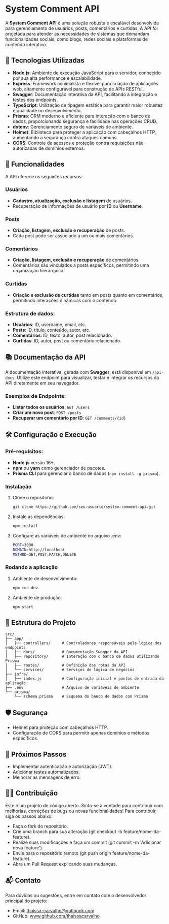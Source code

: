 # System Comment API

A **System Comment API** é uma solução robusta e escalável desenvolvida para gerenciamento de usuários, posts, comentários e curtidas. A API foi projetada para atender as necessidades de sistemas que demandam funcionalidades sociais, como blogs, redes sociais e plataformas de conteúdo interativo.

## 🚀 Tecnologias Utilizadas

- **Node.js**: Ambiente de execução JavaScript para o servidor, conhecido por sua alta performance e escalabilidade.
- **Express**: Framework minimalista e flexível para criação de aplicações web, altamente configurável para construção de APIs RESTful.
- **Swagger**: Documentação interativa da API, facilitando a integração e testes dos endpoints.
- **TypeScript**: Utilização de tipagem estática para garantir maior robustez e qualidade no desenvolvimento.
- **Prisma**: ORM moderno e eficiente para interação com o banco de dados, proporcionando segurança e facilidade nas operações CRUD.
- **dotenv**: Gerenciamento seguro de variáveis de ambiente.
- **Helmet**: Biblioteca para proteger a aplicação com cabeçalhos HTTP, aumentando a segurança contra ataques comuns.
- **CORS**: Controle de acessos e proteção contra requisições não autorizadas de domínios externos.

## 📝 Funcionalidades

A API oferece os seguintes recursos:

### **Usuários**
- **Cadastro, atualização, exclusão e listagem** de usuários.
- Recuperação de informações de usuário por **ID** ou **Username**.

### **Posts**
- **Criação, listagem, exclusão e recuperação** de posts.
- Cada post pode ser associado a um ou mais comentários.

### **Comentários**
- **Criação, listagem, exclusão e recuperação** de comentários.
- Comentários são vinculados a posts específicos, permitindo uma organização hierárquica.

### **Curtidas**
- **Criação e exclusão de curtidas** tanto em posts quanto em comentários, permitindo interações dinâmicas com o conteúdo.

### Estrutura de dados:
- **Usuários**: ID, username, email, etc.
- **Posts**: ID, título, conteúdo, autor, etc.
- **Comentários**: ID, texto, autor, post relacionado.
- **Curtidas**: ID, autor, post ou comentário relacionado.

## 📚 Documentação da API

A documentação interativa, gerada com **Swagger**, está disponível em `/api-docs`. Utilize este endpoint para visualizar, testar e integrar os recursos da API diretamente em seu navegador.

### Exemplos de Endpoints:
- **Listar todos os usuários**: `GET /users`
- **Criar um novo post**: `POST /posts`
- **Recuperar um comentário por ID**: `GET /comments/{id}`

## 🛠️ Configuração e Execução

### Pré-requisitos:
- **Node.js** versão 16+.
- **npm** ou **yarn** como gerenciador de pacotes.
- **Prisma CLI** para gerenciar o banco de dados (`npm install -g prisma`).

### Instalação
1. Clone o repositório:
   ```bash
   git clone https://github.com/seu-usuario/system-comment-api.git

2. Instale as dependências:
    ```bash
    npm install

3. Configure as variáveis de ambiente no arquivo .env:
    ```bash
    PORT=3000
    DOMAIN=http://localhost
    METHOD=GET,POST,PATCH,DELETE

### Rodando a aplicação

1. Ambiente de desenvolvimento:
    ```bash
    npm run dev

2. Ambiente de produção:
    ```bash 
    npm start

## 📂 Estrutura do Projeto
    src/
    ├── app/
    │   ├── controllers/     # Controladores responsáveis pela lógica dos endpoints
    │   ├── docs/            # Documentação Swagger da API
    │   ├── repository/      # Interação com o banco de dados utilizando Prisma
    │   ├── routes/          # Definição das rotas da API
    │   └── services/        # Serviços de lógica de negócios
    ├── infra/
    │   ├── index.js         # Configuração inicial e pontos de entrada da aplicação
    ├── .env                 # Arquivo de variáveis de ambiente
    └── prisma/
        └── schema.prisma    # Esquema do banco de dados com Prisma

## 🛡️ Segurança
- Helmet para proteção com cabeçalhos HTTP.
- Configuração de CORS para permitir apenas domínios e métodos específicos.

## 📖 Próximos Passos
- Implementar autenticação e autorização (JWT).
- Adicionar testes automatizados.
- Melhorar as mensagens de erro.

## 👩‍💻 Contribuição

Este é um projeto de código aberto. Sinta-se à vontade para contribuir com melhorias, correções de bugs ou novas funcionalidades! Para contribuir, siga os passos abaixo:

- Faça o fork do repositório.
- Crie uma branch para sua alteração (git checkout -b feature/nome-da-feature).
- Realize suas modificações e faça um commit (git commit -m 'Adicionar nova feature').
- Envie para o repositório remoto (git push origin feature/nome-da-feature).
- Abra um Pull Request explicando suas mudanças.

## 📬 Contato
Para dúvidas ou sugestões, entre em contato com o desenvolvedor principal do projeto:

- Email: thaissa-carvalho@outloook.com
- GitHub: www.github.com/thaissacarvalho
